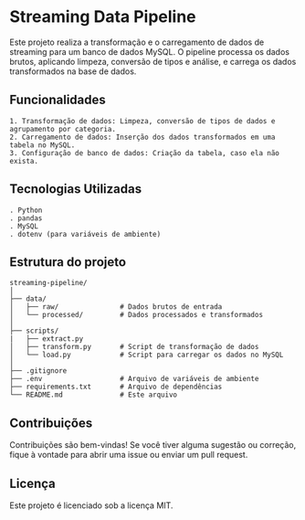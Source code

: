 # Streaming Data Pipeline

<p>Este projeto realiza a transformação e o carregamento de dados de streaming para um banco de dados MySQL. O pipeline processa os dados brutos, aplicando limpeza, conversão de tipos e análise, e carrega os dados transformados na base de dados.

## Funcionalidades
    1. Transformação de dados: Limpeza, conversão de tipos de dados e agrupamento por categoria.
    2. Carregamento de dados: Inserção dos dados transformados em uma tabela no MySQL.
    3. Configuração de banco de dados: Criação da tabela, caso ela não exista.

## Tecnologias Utilizadas
    . Python
    . pandas
    . MySQL
    . dotenv (para variáveis de ambiente)

## Estrutura do projeto
    
    streaming-pipeline/
    │
    ├── data/
    │   ├── raw/               # Dados brutos de entrada
    │   └── processed/         # Dados processados e transformados
    │
    ├── scripts/
    |   ├── extract.py              
    │   ├── transform.py       # Script de transformação de dados
    │   └── load.py            # Script para carregar os dados no MySQL
    │
    ├── .gitignore
    ├── .env                   # Arquivo de variáveis de ambiente
    ├── requirements.txt       # Arquivo de dependências
    └── README.md              # Este arquivo

## Contribuições
<p> Contribuições são bem-vindas! Se você tiver alguma sugestão ou correção, fique à vontade para abrir uma issue ou enviar um pull request.

## Licença
<p> Este projeto é licenciado sob a licença MIT.

